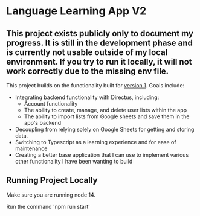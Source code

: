 # Language Learning App V2

## This project exists publicly only to document my progress. It is still in the development phase and is currently not usable outside of my local environment. If you try to run it locally, it will not work correctly due to the missing env file.

This project builds on the functionality built for [version 1](https://github.com/TimFau/language-learning-app). Goals include:
- Integrating backend functionality with Directus, including:
    - Account functionality
    - The ability to create, manage, and delete user lists within the app
    - The ability to import lists from Google sheets and save them in the app's backend
- Decoupling from relying solely on Google Sheets for getting and storing data.
- Switching to Typescript as a learning experience and for ease of maintenance
- Creating a better base application that I can use to implement various other functionality I have been wanting to build

## Running Project Locally

Make sure you are running node 14.

Run the command 'npm run start'
